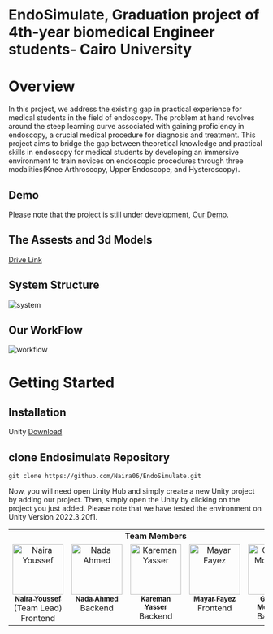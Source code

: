 # EndoSimulate, Graduation project of 4th-year biomedical Engineer students- Cairo University

# Overview
In this project, we address the existing gap in practical experience for medical students in the field of 
endoscopy. The problem at hand revolves around the steep learning curve associated with gaining 
proficiency in endoscopy, a crucial medical procedure for diagnosis and treatment. This project aims to 
bridge the gap between theoretical knowledge and practical skills in endoscopy for medical students by 
developing an immersive environment to train novices on endoscopic procedures through three 
modalities(Knee Arthroscopy, Upper Endoscope, and Hysteroscopy).

## Demo 
Please note that the project is still under development, [Our Demo](https://drive.google.com/file/d/1z4SfHKvxW0hHHwXELH8K7ajuyLfFD3Wc/view?usp=drive_link).

## The Assests and 3d Models 
[Drive Link](https://drive.google.com/drive/folders/1AZm3lkGROScJXtD-8lsOgmC1ruUqbel9?usp=drive_link)

## System Structure
![system](https://github.com/Naira06/EndoSimulate/assets/83358118/385777fc-e5ef-421a-9df5-12a48f6351a2)

## Our WorkFlow
![workflow](https://github.com/Naira06/EndoSimulate/assets/83358118/ee63aa16-8d4f-4394-8c68-b3702851ce82)

# Getting Started

## Installation
Unity [Download](https://unity.com/download)
## clone Endosimulate Repository
   ```
   git clone https://github.com/Naira06/EndoSimulate.git
   ```
   Now, you will need open Unity Hub and simply create a new Unity project by adding our project. Then, simply open the Unity by clicking on the project you just added. Please note that we have tested the environment on Unity Version 2022.3.20f1.

<table>
    <tbody>
    <tr>
        <td colspan="6" style="text-align: center;"><b> Team Members </b></td>
    </tr>
    <tr>
        <td align="center" valign="top" width="20%">
            <a href="https://github.com/Naira06">
                <img alt="Naira Youssef" src="https://avatars.githubusercontent.com/Naira06" width="100px;">
                <br/>
                <sub><b>Naira Youssef</b></sub>
            </a>
            <br/>
            <span>(Team Lead)</span> <br/>
            <span>Frontend</span>
        </td>
        <td align="center" valign="top" width="20%">
            <a href="https://github.com/Nada-21">
                <img alt="Nada Ahmed" src="https://avatars.githubusercontent.com/Nada-21" width="100px;">
                <br/>
                <sub><b>Nada Ahmed</b></sub>
            </a>
            <br/>
            <span>Backend</span>
        </td>
        <td align="center" valign="top" width="20%">
            <a href="https://github.com/Karemanyasser">
                <img alt="Kareman Yasser" src="https://avatars.githubusercontent.com/Karemanyasser" width="100px;">
                <br/>
                <sub><b>Kareman Yasser</b></sub>
            </a>
            <br/>
            <span>Backend</span>
        </td>
        <td align="center" valign="top" width="20%">
            <a href="https://github.com/MayarFayez">
                <img alt="Mayar Fayez" src="https://avatars.githubusercontent.com/MayarFayez" width="100px;">
                <br/>
                <sub><b>Mayar Fayez</b></sub>
            </a>
            <br/>
            <span>Frontend</span>
        </td>
        <td align="center" valign="top" width="20%">
            <a href="https://github.com/GhofranMohamed">
                <img alt="Ghofran Mohamed" src="https://avatars.githubusercontent.com/GhofranMohamed" width="100px;">
                <br/>
                <sub><b>Ghofran Mohamed</b></sub>
            </a>
            <br/>
            <span>Backend</span>
        </td>
    </tr>
    </table>
